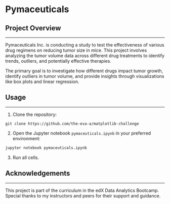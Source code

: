 # Pymaceuticals

## Project Overview
---
Pymaceuticals Inc. is conducting a study to test the effectiveness of various drug regimens on reducing tumor size in mice. This project involves analyzing the tumor volume data across different drug treatments to identify trends, outliers, and potentially effective therapies.

The primary goal is to investigate how different drugs impact tumor growth, identify outliers in tumor volume, and provide insights through visualizations like box plots and linear regression.

## Usage 
---
1. Clone the repository:
```
git clone https://github.com/the-eva-a/matplotlib-challenge
```
2. Open the Jupyter notebook `pymaceuticals.ipynb` in your preferred environment:
``` bash
jupyter notebook pymaceuticals.ipynb
```

3. Run all cells. 

## Acknowledgements
---
This project is part of the curriculum in the edX Data Analytics Bootcamp. Special thanks to my instructors and peers for their support and guidance.